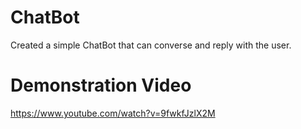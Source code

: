 # ChatBot
Created a simple ChatBot that can converse and reply with the user.

# Demonstration Video
https://www.youtube.com/watch?v=9fwkfJzlX2M
